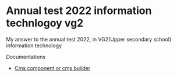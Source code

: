 # Annual test 2022 information technlogoy vg2
 My answer to the annual test 2022, in VG2(Upper secondary school) information technology

Documentations
- [Cms component or cms builder](docs/CmsBuilder.MD)
